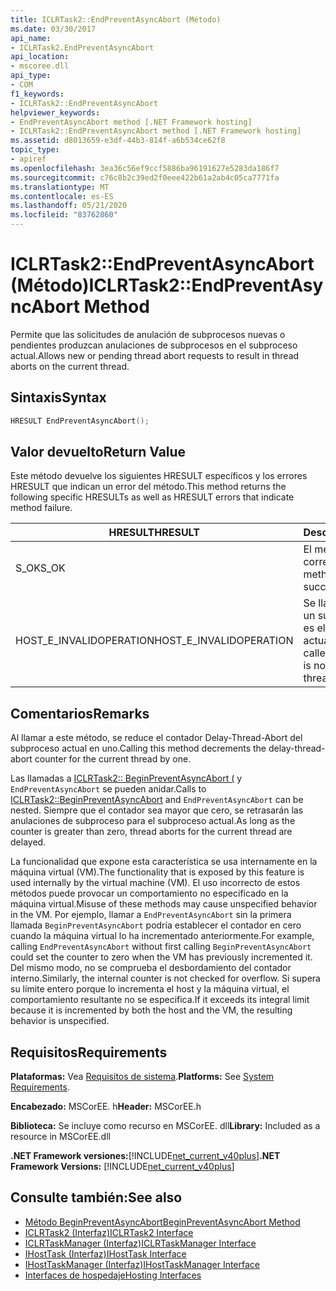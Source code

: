 ```yaml
---
title: ICLRTask2::EndPreventAsyncAbort (Método)
ms.date: 03/30/2017
api_name:
- ICLRTask2.EndPreventAsyncAbort
api_location:
- mscoree.dll
api_type:
- COM
f1_keywords:
- ICLRTask2::EndPreventAsyncAbort
helpviewer_keywords:
- EndPreventAsyncAbort method [.NET Framework hosting]
- ICLRTask2::EndPreventAsyncAbort method [.NET Framework hosting]
ms.assetid: d8013659-e3df-44b3-814f-a6b534ce62f8
topic_type:
- apiref
ms.openlocfilehash: 3ea36c56ef9ccf5886ba96191627e5283da186f7
ms.sourcegitcommit: c76c8b2c39ed2f0eee422b61a2ab4c05ca7771fa
ms.translationtype: MT
ms.contentlocale: es-ES
ms.lasthandoff: 05/21/2020
ms.locfileid: "83762860"
---
```

# <a name="iclrtask2endpreventasyncabort-method"></a><span data-ttu-id="a4a7c-102">ICLRTask2::EndPreventAsyncAbort (Método)</span><span class="sxs-lookup"><span data-stu-id="a4a7c-102">ICLRTask2::EndPreventAsyncAbort Method</span></span>
<span data-ttu-id="a4a7c-103">Permite que las solicitudes de anulación de subprocesos nuevas o pendientes produzcan anulaciones de subprocesos en el subproceso actual.</span><span class="sxs-lookup"><span data-stu-id="a4a7c-103">Allows new or pending thread abort requests to result in thread aborts on the current thread.</span></span>  
  
## <a name="syntax"></a><span data-ttu-id="a4a7c-104">Sintaxis</span><span class="sxs-lookup"><span data-stu-id="a4a7c-104">Syntax</span></span>  
  
```cpp  
HRESULT EndPreventAsyncAbort();  
```  
  
## <a name="return-value"></a><span data-ttu-id="a4a7c-105">Valor devuelto</span><span class="sxs-lookup"><span data-stu-id="a4a7c-105">Return Value</span></span>  
 <span data-ttu-id="a4a7c-106">Este método devuelve los siguientes HRESULT específicos y los errores HRESULT que indican un error del método.</span><span class="sxs-lookup"><span data-stu-id="a4a7c-106">This method returns the following specific HRESULTs as well as HRESULT errors that indicate method failure.</span></span>  
  
|<span data-ttu-id="a4a7c-107">HRESULT</span><span class="sxs-lookup"><span data-stu-id="a4a7c-107">HRESULT</span></span>|<span data-ttu-id="a4a7c-108">Descripción</span><span class="sxs-lookup"><span data-stu-id="a4a7c-108">Description</span></span>|  
|-------------|-----------------|  
|<span data-ttu-id="a4a7c-109">S_OK</span><span class="sxs-lookup"><span data-stu-id="a4a7c-109">S_OK</span></span>|<span data-ttu-id="a4a7c-110">El método se completó correctamente.</span><span class="sxs-lookup"><span data-stu-id="a4a7c-110">The method completed successfully.</span></span>|  
|<span data-ttu-id="a4a7c-111">HOST_E_INVALIDOPERATION</span><span class="sxs-lookup"><span data-stu-id="a4a7c-111">HOST_E_INVALIDOPERATION</span></span>|<span data-ttu-id="a4a7c-112">Se llamó al método en un subproceso que no es el subproceso actual.</span><span class="sxs-lookup"><span data-stu-id="a4a7c-112">The method was called on a thread which is not the current thread.</span></span>|  
  
## <a name="remarks"></a><span data-ttu-id="a4a7c-113">Comentarios</span><span class="sxs-lookup"><span data-stu-id="a4a7c-113">Remarks</span></span>  
 <span data-ttu-id="a4a7c-114">Al llamar a este método, se reduce el contador Delay-Thread-Abort del subproceso actual en uno.</span><span class="sxs-lookup"><span data-stu-id="a4a7c-114">Calling this method decrements the delay-thread-abort counter for the current thread by one.</span></span>  
  
 <span data-ttu-id="a4a7c-115">Las llamadas a [ICLRTask2:: BeginPreventAsyncAbort (](iclrtask2-beginpreventasyncabort-method.md) y `EndPreventAsyncAbort` se pueden anidar.</span><span class="sxs-lookup"><span data-stu-id="a4a7c-115">Calls to [ICLRTask2::BeginPreventAsyncAbort](iclrtask2-beginpreventasyncabort-method.md) and `EndPreventAsyncAbort` can be nested.</span></span> <span data-ttu-id="a4a7c-116">Siempre que el contador sea mayor que cero, se retrasarán las anulaciones de subproceso para el subproceso actual.</span><span class="sxs-lookup"><span data-stu-id="a4a7c-116">As long as the counter is greater than zero, thread aborts for the current thread are delayed.</span></span>  
  
 <span data-ttu-id="a4a7c-117">La funcionalidad que expone esta característica se usa internamente en la máquina virtual (VM).</span><span class="sxs-lookup"><span data-stu-id="a4a7c-117">The functionality that is exposed by this feature is used internally by the virtual machine (VM).</span></span> <span data-ttu-id="a4a7c-118">El uso incorrecto de estos métodos puede provocar un comportamiento no especificado en la máquina virtual.</span><span class="sxs-lookup"><span data-stu-id="a4a7c-118">Misuse of these methods may cause unspecified behavior in the VM.</span></span> <span data-ttu-id="a4a7c-119">Por ejemplo, llamar a `EndPreventAsyncAbort` sin la primera llamada `BeginPreventAsyncAbort` podría establecer el contador en cero cuando la máquina virtual lo ha incrementado anteriormente.</span><span class="sxs-lookup"><span data-stu-id="a4a7c-119">For example, calling `EndPreventAsyncAbort` without first calling `BeginPreventAsyncAbort` could set the counter to zero when the VM has previously incremented it.</span></span> <span data-ttu-id="a4a7c-120">Del mismo modo, no se comprueba el desbordamiento del contador interno.</span><span class="sxs-lookup"><span data-stu-id="a4a7c-120">Similarly, the internal counter is not checked for overflow.</span></span> <span data-ttu-id="a4a7c-121">Si supera su límite entero porque lo incrementa el host y la máquina virtual, el comportamiento resultante no se especifica.</span><span class="sxs-lookup"><span data-stu-id="a4a7c-121">If it exceeds its integral limit because it is incremented by both the host and the VM, the resulting behavior is unspecified.</span></span>  
  
## <a name="requirements"></a><span data-ttu-id="a4a7c-122">Requisitos</span><span class="sxs-lookup"><span data-stu-id="a4a7c-122">Requirements</span></span>  
 <span data-ttu-id="a4a7c-123">**Plataformas:** Vea [Requisitos de sistema](../../get-started/system-requirements.md).</span><span class="sxs-lookup"><span data-stu-id="a4a7c-123">**Platforms:** See [System Requirements](../../get-started/system-requirements.md).</span></span>  
  
 <span data-ttu-id="a4a7c-124">**Encabezado:** MSCorEE. h</span><span class="sxs-lookup"><span data-stu-id="a4a7c-124">**Header:** MSCorEE.h</span></span>  
  
 <span data-ttu-id="a4a7c-125">**Biblioteca:** Se incluye como recurso en MSCorEE. dll</span><span class="sxs-lookup"><span data-stu-id="a4a7c-125">**Library:** Included as a resource in MSCorEE.dll</span></span>  
  
 <span data-ttu-id="a4a7c-126">**.NET Framework versiones:**[!INCLUDE[net_current_v40plus](../../../../includes/net-current-v40plus-md.md)]</span><span class="sxs-lookup"><span data-stu-id="a4a7c-126">**.NET Framework Versions:** [!INCLUDE[net_current_v40plus](../../../../includes/net-current-v40plus-md.md)]</span></span>  
  
## <a name="see-also"></a><span data-ttu-id="a4a7c-127">Consulte también:</span><span class="sxs-lookup"><span data-stu-id="a4a7c-127">See also</span></span>

- [<span data-ttu-id="a4a7c-128">Método BeginPreventAsyncAbort</span><span class="sxs-lookup"><span data-stu-id="a4a7c-128">BeginPreventAsyncAbort Method</span></span>](iclrtask2-beginpreventasyncabort-method.md)
- [<span data-ttu-id="a4a7c-129">ICLRTask2 (Interfaz)</span><span class="sxs-lookup"><span data-stu-id="a4a7c-129">ICLRTask2 Interface</span></span>](iclrtask2-interface.md)
- [<span data-ttu-id="a4a7c-130">ICLRTaskManager (Interfaz)</span><span class="sxs-lookup"><span data-stu-id="a4a7c-130">ICLRTaskManager Interface</span></span>](iclrtaskmanager-interface.md)
- [<span data-ttu-id="a4a7c-131">IHostTask (Interfaz)</span><span class="sxs-lookup"><span data-stu-id="a4a7c-131">IHostTask Interface</span></span>](ihosttask-interface.md)
- [<span data-ttu-id="a4a7c-132">IHostTaskManager (Interfaz)</span><span class="sxs-lookup"><span data-stu-id="a4a7c-132">IHostTaskManager Interface</span></span>](ihosttaskmanager-interface.md)
- [<span data-ttu-id="a4a7c-133">Interfaces de hospedaje</span><span class="sxs-lookup"><span data-stu-id="a4a7c-133">Hosting Interfaces</span></span>](hosting-interfaces.md)
